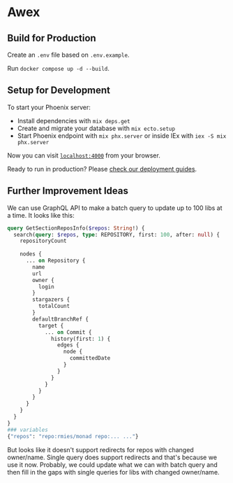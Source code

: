 # Awex

## Build for Production
Create an `.env` file based on `.env.example`. 

Run `docker compose up -d --build`.

## Setup for Development

To start your Phoenix server:

  * Install dependencies with `mix deps.get`
  * Create and migrate your database with `mix ecto.setup`
  * Start Phoenix endpoint with `mix phx.server` or inside IEx with `iex -S mix phx.server`

Now you can visit [`localhost:4000`](http://localhost:4000) from your browser.

Ready to run in production? Please [check our deployment guides](https://hexdocs.pm/phoenix/deployment.html).

## Further Improvement Ideas
We can use GraphQL API to make a batch query to update up to 100 libs at a time. It looks like this:

```graphql
query GetSectionReposInfo($repos: String!) {
  search(query: $repos, type: REPOSITORY, first: 100, after: null) {
    repositoryCount
    
    nodes {
      ... on Repository {        
        name
        url
        owner {
          login
        }
        stargazers {
          totalCount
        }        
        defaultBranchRef {
          target {
            ... on Commit {
              history(first: 1) {
                edges {
                  node {
                    committedDate
                  }
                }
              }
            }
          }
        }
      }
    }
  }
}
### variables
{"repos": "repo:rmies/monad repo:... ..."}
```

 But looks like it doesn't support redirects for repos with changed owner/name. Single query does support redirects and that's because we use it now. Probably, we could update what we can with batch query and then fill in the gaps with single queries for libs with changed owner/name.